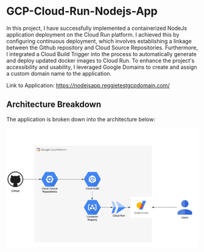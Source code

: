 # GCP-Cloud-Run-Nodejs-App
In this project, I have successfully implemented a containerized NodeJs application deployment on the Cloud Run platform. I achieved this by configuring continuous deployment, which involves establishing a linkage between the Github repository and Cloud Source Repositories. Furthermore, I integrated a Cloud Build Trigger into the process to automatically generate and deploy updated docker images to Cloud Run. To enhance the project's accessibility and usability, I leveraged Google Domains to create and assign a custom domain name to the application.

Link to Application: https://nodejsapp.reggietestgcpdomain.com/

## Architecture Breakdown

The application is broken down into the architecture below:

![applications](https://github.com/rjones18/Images/blob/main/GCP%20NodeJs2.png)
